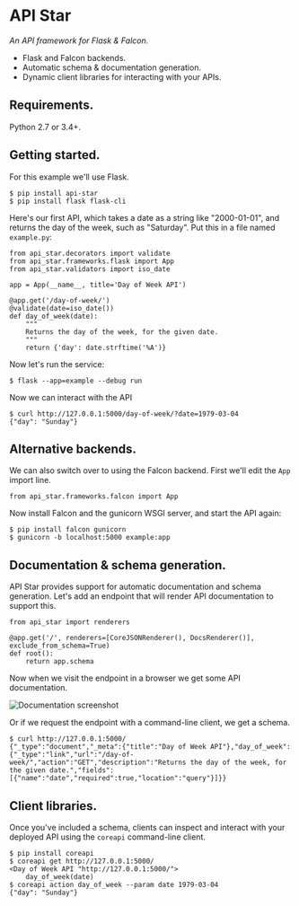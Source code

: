 # API Star

*An API framework for Flask & Falcon.*

* Flask and Falcon backends.
* Automatic schema & documentation generation.
* Dynamic client libraries for interacting with your APIs.

## Requirements.

Python 2.7 or 3.4+.

## Getting started.

For this example we'll use Flask.

    $ pip install api-star
    $ pip install flask flask-cli

Here's our first API, which takes a date as a string like "2000-01-01", and returns the day of the week, such as "Saturday". Put this in a file named `example.py`:

    from api_star.decorators import validate
    from api_star.frameworks.flask import App
    from api_star.validators import iso_date

    app = App(__name__, title='Day of Week API')

    @app.get('/day-of-week/')
    @validate(date=iso_date())
    def day_of_week(date):
        """
        Returns the day of the week, for the given date.
        """
        return {'day': date.strftime('%A')}

Now let's run the service:

    $ flask --app=example --debug run

Now we can interact with the API

    $ curl http://127.0.0.1:5000/day-of-week/?date=1979-03-04
    {"day": "Sunday"}

## Alternative backends.

We can also switch over to using the Falcon backend.
First we'll edit the `App` import line.

    from api_star.frameworks.falcon import App

Now install Falcon and the gunicorn WSGI server, and start the API again:

    $ pip install falcon gunicorn
    $ gunicorn -b localhost:5000 example:app

## Documentation & schema generation.

API Star provides support for automatic documentation and schema generation.
Let's add an endpoint that will render API documentation to support this.

    from api_star import renderers

    @app.get('/', renderers=[CoreJSONRenderer(), DocsRenderer()], exclude_from_schema=True)
    def root():
        return app.schema

Now when we visit the endpoint in a browser we get some API documentation.

![Documentation screenshot](https://raw.githubusercontent.com/tomchristie/api-star/master/docs/screenshot.png)

Or if we request the endpoint with a command-line client, we get a schema.

    $ curl http://127.0.0.1:5000/
    {"_type":"document","_meta":{"title":"Day of Week API"},"day_of_week":{"_type":"link","url":"/day-of-week/","action":"GET","description":"Returns the day of the week, for the given date.","fields":[{"name":"date","required":true,"location":"query"}]}}

## Client libraries.

Once you've included a schema, clients can inspect and interact with your
deployed API using the `coreapi` command-line client.

    $ pip install coreapi
    $ coreapi get http://127.0.0.1:5000/
    <Day of Week API "http://127.0.0.1:5000/">
        day_of_week(date)
    $ coreapi action day_of_week --param date 1979-03-04
    {"day": "Sunday"}
